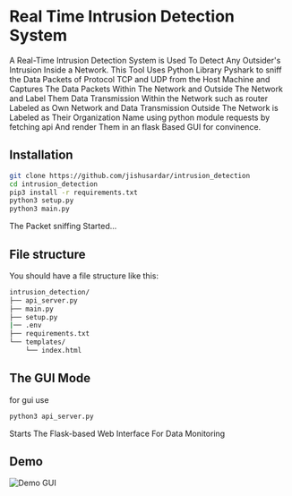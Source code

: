 
# Real Time Intrusion Detection System

A Real-Time Intrusion Detection System is Used To Detect Any Outsider's Intrusion Inside a Network. This Tool Uses Python Library Pyshark to sniff the Data Packets of Protocol TCP and UDP from the Host Machine and Captures The Data Packets Within The Network and Outside The Network and Label Them Data Transmission Within the Network such as router Labeled as Own Network and Data Transmission Outside The Network is Labeled as Their Organization Name using python module requests by fetching api And render Them in an flask Based GUI for convinence.

## Installation
```bash
git clone https://github.com/jishusardar/intrusion_detection
cd intrusion_detection
pip3 install -r requirements.txt
python3 setup.py
python3 main.py
```
The Packet sniffing Started...

## File structure
You should have a file structure like this:
```bash
intrusion_detection/
├── api_server.py
├── main.py
├── setup.py
|── .env
├── requirements.txt
└── templates/
    └── index.html
```
## The GUI Mode
for gui use 
```bash
python3 api_server.py
```
Starts The Flask-based Web Interface For Data Monitoring
## Demo
![Demo GUI](https://github.com/jishusardar/intrusion_detection/blob/main/Demo.png)
